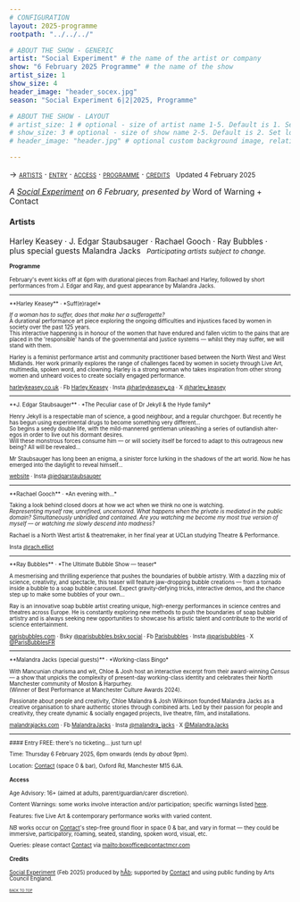 ```yaml
---
# CONFIGURATION
layout: 2025-programme
rootpath: "../../../"

# ABOUT THE SHOW - GENERIC
artist: "Social Experiment" # the name of the artist or company
show: "6 February 2025 Programme" # the name of the show
artist_size: 1
show_size: 4
header_image: "header_socex.jpg"  
season: "Social Experiment 6|2|2025, Programme"

# ABOUT THE SHOW - LAYOUT
# artist_size: 1 # optional - size of artist name 1-5. Default is 1. Set longer names to lower values
# show_size: 3 # optional - size of show name 2-5. Default is 2. Set longer names to lower values
# header_image: "header.jpg" # optional custom background image, relative to current page

---
```

<span style='font-variant: small-caps'>→ [artists](/socialexperiment/feb2025/#artists) · [entry](/socialexperiment/feb2025/#entry) · [access](/socialexperiment/feb2025/#access) · [programme](/socialexperiment/feb2025/#programme) · [credits](/socialexperiment/feb2025/#credits)</span>&ensp; <small>Updated 4 February 2025</small>          
         
*A [Social Experiment](/socialexperiment) on 6 February, presented by* Word of Warning + Contact         
         
#### Artists        
Harley&nbsp;Keasey&nbsp;· J.&nbsp;Edgar&nbsp;Staubsauger&nbsp;· Rachael&nbsp;Gooch&nbsp;· Ray&nbsp;Bubbles&nbsp;· plus&nbsp;special&nbsp;guests Malandra&nbsp;Jacks&ensp; <small>*Participating&nbsp;artists subject&nbsp;to&nbsp;change.*<small>        
         
#### Programme        
February's event kicks off at 6pm with durational pieces from Rachael and Harley, followed by short performances from J. Edgar and Ray, and guest appearance by Malandra Jacks.         
<hr>         
**Harley Keasey** · *Suff(e)rage!*         
         
*If a woman has to suffer, does that make her a sufferagette?*<br>A durational performance art piece exploring the ongoing difficulties and injustices faced by women in society over the past 125 years.<br>This interactive happening is in honour of the women that have endured and fallen victim to the pains that are placed in the 'responsible' hands of the governmental and justice systems — whilst they may suffer, we will stand with them.         
         
Harley is a feminist performance artist and community practitioner based between the North West and West Midlands. Her work primarily explores the range of challenges faced by women in society through Live Art, multimedia, spoken word, and clowning. Harley is a strong woman who takes inspiration from other strong women and unheard voices to create socially engaged performance.          
         
<a href="https://harleykeasey.co.uk" target="_blank">harleykeasey.co.uk</a> · Fb <a href="https://facebook.com/profile.php?id=61560947446354" target="_blank">Harley Keasey</a> · Insta <a href="https://instagram.com/harleykeasey_pa" target="_blank">@harleykeasey_pa</a> · X <a href="https://x.com/" target="_blank">@harley_keasey</a>           
<hr>         
**J. Edgar Staubsauger** · *The Peculiar case of Dr Jekyll & the Hyde family*         
         
Henry Jekyll is a respectable man of science, a good neighbour, and a regular churchgoer. But recently he has begun using experimental drugs to become something very different…<br>So begins a seedy double life, with the mild-mannered gentleman unleashing a series of outlandish alter-egos in order to live out his dormant desires.<br>Will these monstrous forces consume him — or will society itself be forced to adapt to this outrageous new being? All will be revealed…         
         
Mr Staubsauger has long been an enigma, a sinister force lurking in the shadows of the art world. Now he has emerged into the daylight to reveal himself…          
         
<a href="https://tamhinton.cargo.site/theatre-1" target="_blank">website</a> · Insta <a href="https://instagram.com/jedgarstaubsauger" target="_blank">@jedgarstaubsauger</a>          
<hr>         
**Rachael Gooch** · *An evening with…*         
         
Taking a look behind closed doors at how we act when we think no one is watching.<br>*Representing myself raw, unrefined, uncensored. What happens when the private is mediated in the public domain? Simultaneously unbridled and contained. Are you watching me become my most true version of myself — or watching me slowly descend into madness?*         
         
Rachael is a North West artist & theatremaker, in her final year at UCLan studying Theatre & Performance.         
          
Insta <a href="https://instagram.com/rach.elliot" target="_blank">@rach.elliot</a>          
<hr>         
**Ray Bubbles** · *The Ultimate Bubble Show — teaser*          
          
A mesmerising and thrilling experience that pushes the boundaries of bubble artistry. With a dazzling mix of science, creativity, and spectacle, this teaser will feature jaw-dropping bubble creations — from a tornado inside a bubble to a soap bubble carousel. Expect gravity-defying tricks, interactive demos, and the chance step up to make some bubbles of your own…

Ray is an innovative soap bubble artist creating unique, high-energy performances in science centres and theatres across Europe. He is constantly exploring new methods to push the boundaries of soap bubble artistry and is always seeking new opportunities to showcase his artistic talent and contribute to the world of science entertainment.

<a href="https://parisbubbles.com" target="_blank">parisbubbles.com</a> · Bsky <a href="https://bsky.app/profile/parisbubbles.bsky.social" target="_blank">@parisbubbles.bsky.social</a> · Fb <a href="https://facebook.com/Parisbubbles" target="_blank">Parisbubbles</a> · Insta <a href="https://instagram.com/parisbubbles" target="_blank">@parisbubbles</a> · X <a href="https://x.com/ParisBubblesFR" target="_blank">@ParisBubblesFR</a>         
<hr>         
**Malandra Jacks (special guests)** · *Working-class Bingo*          
          
With Mancunian charisma and wit, Chloe & Josh host an interactive excerpt from their award-winning *Census* — a show that unpicks the complexity of present-day working-class identity and celebrates their North Manchester community of Moston & Harpurhey.<br>(Winner of Best Performance at Manchester Culture Awards 2024).         
         
Passionate about people and creativity, Chloe Malandra & Josh Wilkinson founded Malandra Jacks as a creative organisation to share authentic stories through combined arts. Led by their passion for people and creativity, they create dynamic & socially engaged projects, live theatre, film, and installations.         
         
<a href="https://malandrajacks.com" target="_blank">malandrajacks.com</a> · Fb <a href="https://facebook.com/MalandraJacks" target="_blank">MalandraJacks</a> · Insta <a href="https://instagram.com/malandra_jacks" target="_blank">@malandra_jacks</a> · X <a href="https://x.com/MalandraJacks" target="_blank">@MalandraJacks</a>          
<hr>          
#### Entry         
FREE: there's no ticketing… just turn up!         
         
Time: Thursday 6 February 2025, 6pm onwards (ends *by about* 9pm).         
          
Location: <a href="https://contactmcr.com/visit/getting-here" target="_blank">Contact</a> (space 0 & bar), Oxford Rd, Manchester M15 6JA.         
         
#### Access         
Age Advisory: 16+ (aimed at adults, parent/guardian/carer discretion).         
          
Content Warnings: some works involve interaction and/or participation; specific warnings listed [here](/warnings).         
          
Features: five Live Art & contemporary performance works with varied content.         
         
*NB* works occur on <a href="https://contactmcr.com/visit/access" target="_blank">Contact</a>'s step-free ground floor in space 0 & bar, and vary in format — they could be immersive, participatory, roaming, seated, standing, spoken word, visual, etc.         
         
Queries: please contact <a href="https://contactmcr.com/visit/access" target="_blank">Contact</a> via <mailto:boxoffice@contactmcr.com>        
         
#### Credits          
[Social Experiment](/hab/socialexperiment) (Feb 2025) produced by [hÅb](/hab); supported by <a href="https://contactmcr.com" target="_blank">Contact</a> and using public funding by Arts Council England.         
                 
<small><span style='font-variant: small-caps'>[back to top](/socialexperiment/feb2025)</span></small>
